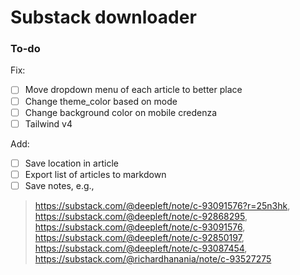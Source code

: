 # Substack downloader

### To-do

Fix:

- [ ] Move dropdown menu of each article to better place
- [ ] Change theme_color based on mode
- [ ] Change background color on mobile credenza
- [ ] Tailwind v4

Add:

- [ ] Save location in article
- [ ] Export list of articles to markdown
- [ ] Save notes, e.g., 
> https://substack.com/@deepleft/note/c-93091576?r=25n3hk, https://substack.com/@deepleft/note/c-92868295, https://substack.com/@deepleft/note/c-93091576, https://substack.com/@deepleft/note/c-92850197, https://substack.com/@deepleft/note/c-93087454, https://substack.com/@richardhanania/note/c-93527275